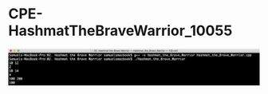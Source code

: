 # CPE-HashmatTheBraveWarrior_10055
![image](https://github.com/Samuelchi861008/CPE-HashmatTheBraveWarrior_10055/blob/master/結果.png)
